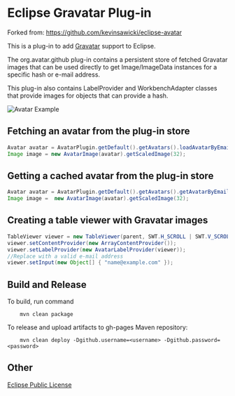 Eclipse Gravatar Plug-in
======

Forked from: https://github.com/kevinsawicki/eclipse-avatar

This is a plug-in to add [Gravatar](http://www.gravatar.com) support to Eclipse.

The org.avatar.github plug-in contains a persistent store of fetched Gravatar images
that can be used directly to get Image/ImageData instances for a specific hash or e-mail address.

This plug-in also contains LabelProvider and WorkbenchAdapter classes that provide images for
objects that can provide a hash.

![Avatar Example](/kevinsawicki/eclipse-avatar/raw/master/docs/avatar-example.png "GitHub view avatar screenshot")

Fetching an avatar from the plug-in store
------

```java
Avatar avatar = AvatarPlugin.getDefault().getAvatars().loadAvatarByEmail("name@example.com");
Image image = new AvatarImage(avatar).getScaledImage(32);
```

Getting a cached avatar from the plug-in store
------

```java
Avatar avatar = AvatarPlugin.getDefault().getAvatars().getAvatarByEmail("name@example.com");
Image image =  new AvatarImage(avatar).getScaledImage(32);
```

Creating a table viewer with Gravatar images
------

```java
TableViewer viewer = new TableViewer(parent, SWT.H_SCROLL | SWT.V_SCROLL);
viewer.setContentProvider(new ArrayContentProvider());
viewer.setLabelProvider(new AvatarLabelProvider(viewer));
//Replace with a valid e-mail address
viewer.setInput(new Object[] { "name@example.com" });
```

Build and Release
------

To build, run command
```
	mvn clean package
```

To release and upload artifacts to gh-pages Maven repository:
```
	mvn clean deploy -Dgithub.username=<username> -Dgithub.password=<password>
```

Other
------
[Eclipse Public License](http://www.eclipse.org/legal/epl-v10.html)